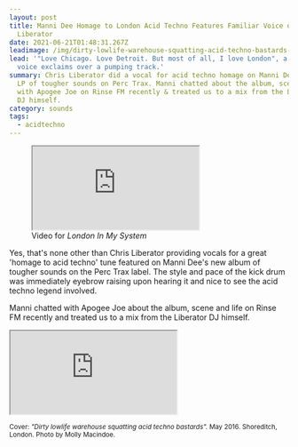 ```yaml
---
layout: post
title: Manni Dee Homage to London Acid Techno Features Familiar Voice of Chris
  Liberator
date: 2021-06-21T01:48:31.267Z
leadimage: /img/dirty-lowlife-warehouse-squatting-acid-techno-bastards-molly_macindoe-b-boy_on_roof-shoreditch-may2016-googleartsculture-rip-igcrop-comp.jpg
lead: '"Love Chicago. Love Detroit. But most of all, I love London", a familiar
  voice exclaims over a pumping track.'
summary: Chris Liberator did a vocal for acid techno homage on Manni Dee's new
  LP of tougher sounds on Perc Trax. Manni chatted about the album, scene & life
  with Apogee Joe on Rinse FM recently & treated us to a mix from the Liberator
  DJ himself.
category: sounds
tags:
  - acidtechno
---
```

<figure class="figure col-md-6 float-lg-right">
    <div class="embed-responsive embed-responsive-16by9">
  <iframe class="embed-responsive-item" src="https://www.youtube.com/embed/d2TCU6LRTmE" allow="accelerometer; autoplay; clipboard-write; encrypted-media; gyroscope; picture-in-picture"></iframe>
    </div>
    <figcaption class="figure-caption">Video for <em>London In My System</em></figcaption>
</figure>

Yes, that's none other than Chris Liberator providing vocals for a great 'homage to acid techno' tune featured on Manni Dee's new album of tougher sounds on the Perc Trax label. The style and pace of the kick drum was immediately eyebrow raising upon hearing it and nice to see the acid techno legend involved.






Manni chatted with Apogee Joe about the album, scene and life on Rinse FM recently and treated us to a mix from the Liberator DJ himself.


<div class="embed-responsive embed-responsive-16by9" style="max-height:208px;">
  <iframe class="embed-responsive-item" style="max-height:166px;" src="https://w.soundcloud.com/player/?url=https%3A//api.soundcloud.com/tracks/1071812434&color=%23169646&auto_play=false&hide_related=false&show_comments=true&show_user=true&show_reposts=false&show_teaser=true"></iframe></div> 





<small class="text-secondary">Cover: _"Dirty lowlife warehouse squatting acid techno bastards"._ May 2016. Shoreditch, London. Photo by Molly Macindoe.</small>